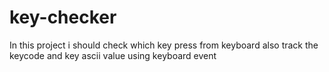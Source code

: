 # key-checker
In this project i should check which key press from keyboard also track the keycode and key ascii value using keyboard event
